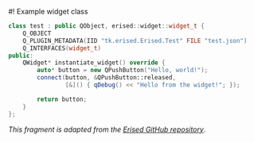 #! Example widget class
```cpp
class test : public QObject, erised::widget::widget_t {
    Q_OBJECT
    Q_PLUGIN_METADATA(IID "tk.erised.Erised.Test" FILE "test.json")
    Q_INTERFACES(widget_t)
public:
    QWidget* instantiate_widget() override {
        auto* button = new QPushButton("Hello, world!");
        connect(button, &QPushButton::released,
                [&]() { qDebug() << "Hello from the widget!"; });

        return button;
    }
};
```
*This fragment is adapted from the [Erised GitHub repository](https://github.com/invakid404/erised/tree/main/test-widget)*.
